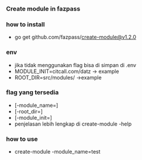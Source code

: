 ### Create module in fazpass

### how to install
- go get github.com/fazpass/create-module@v1.2.0

### env
- jika tidak menggunakan flag bisa di simpan di .env
- MODULE_INIT=citcall.com/datz -> example
- ROOT_DIR=src/modules/ ->example

### flag yang tersedia
- [-module_name=]
- [-root_dir=]
- [-module_init=]
- penjelasan lebih lengkap di create-module -help

### how to use
- create-module -module_name=test
